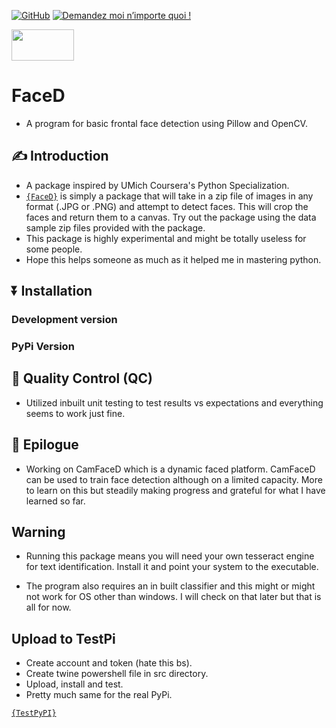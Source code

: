 [![GitHub](https://badgen.net/badge/icon/github?icon=github&label)](https://github.com/AlphaPrime7/faced)
[![Demandez moi n’importe quoi
!](https://img.shields.io/badge/Demandez%20moi-n'%20importe%20quoi-1abc9c.svg)](mailto:awesome.tingwei@outlook.com)

<a href="https://www.buymeacoffee.com/tingweiadeck"><img src="https://img.buymeacoffee.com/button-api/?text=Buy me a Pizza&emoji=🍕&slug=tingweiadeck&button_colour=FFDD00&font_colour=000000&font_family=Cookie&outline_colour=000000&coffee_colour=ffffff" width="100" height="50" /></a>
# FaceD

- A program for basic frontal face detection using Pillow and OpenCV.

## ✍️ Introduction

- A package inspired by UMich Coursera's Python Specialization.
- [`{FaceD}`](https://github.com/AlphaPrime7/faced) is simply a package that will take in a zip file of images in any format (.JPG or .PNG) and attempt to detect faces. This will crop the faces and return them to a canvas. Try out the package using the data sample zip files provided with the package.
- This package is highly experimental and might be totally useless for some people.
- Hope this helps someone as much as it helped me in mastering python.


## ⏬ Installation

### Development version

### PyPi Version

## 🛂 Quality Control (QC)

- Utilized inbuilt unit testing to test results vs expectations and everything seems to work just fine.

## 🎇 Epilogue

- Working on CamFaceD which is a dynamic faced platform. CamFaceD can be used to train face detection although on a limited capacity. More to learn on this but steadily making progress and grateful for what I have learned so far.

## Warning

- Running this package means you will need your own tesseract engine for text identification. Install it and point your system to the executable.

- The program also requires an in built classifier and this might or might not work for OS other than windows. I will check on that later but that is all for now.

## Upload to TestPi

- Create account and token (hate this bs).
- Create twine powershell file in src directory.
- Upload, install and test.
- Pretty much same for the real PyPi.

[`{TestPyPI}`](https://test.pypi.org/project/faced/0.0.1/)